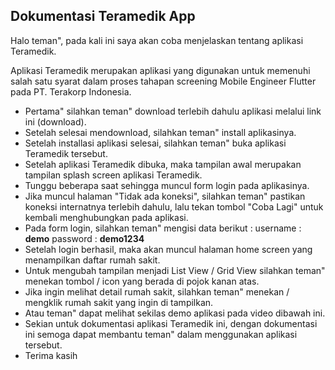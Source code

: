 ## Dokumentasi Teramedik App

Halo teman", pada kali ini saya akan coba menjelaskan tentang aplikasi Teramedik.

Aplikasi Teramedik merupakan aplikasi yang digunakan untuk memenuhi salah satu syarat dalam proses tahapan screening Mobile Engineer Flutter pada PT. Terakorp Indonesia.

- Pertama" silahkan teman" download terlebih dahulu aplikasi melalui link ini (download).
- Setelah selesai mendownload, silahkan teman" install aplikasinya.
- Setelah installasi aplikasi selesai, silahkan teman" buka aplikasi Teramedik tersebut.
- Setelah aplikasi Teramedik dibuka, maka tampilan awal merupakan tampilan splash screen aplikasi Teramedik.
- Tunggu beberapa saat sehingga muncul form login pada aplikasinya.
- Jika muncul halaman "Tidak ada koneksi", silahkan teman" pastikan koneksi internatnya terlebih dahulu, lalu tekan 
    tombol "Coba Lagi" untuk kembali menghubungkan pada aplikasi.
- Pada form login, silahkan teman" mengisi data berikut :
    username : <b>demo</b>
    password : <b>demo1234</b>
- Setelah login berhasil, maka akan muncul halaman home screen yang menampilkan daftar rumah sakit.
- Untuk mengubah tampilan menjadi List View / Grid View silahkan teman" menekan tombol / icon yang berada di pojok 
    kanan atas.
- Jika ingin melihat detail rumah sakit, silahkan teman" menekan / mengklik rumah sakit yang ingin di tampilkan.
- Atau teman" dapat melihat sekilas demo aplikasi pada video dibawah ini.
- Sekian untuk dokumentasi aplikasi Teramedik ini, dengan dokumentasi ini semoga dapat membantu teman" dalam 
    menggunakan aplikasi tersebut.
- Terima kasih
